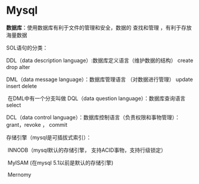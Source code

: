 # Mysql

**数据库**：使用数据库有利于文件的管理和安全，数据的 查找和管理  ，有利于存放海量数据



SOL语句的分类：

DDL（data description language）:数据库定义语言（维护数据的结构） create    drop   alter

DML（data message language）：数据库管理语言   （对数据进行管理）  update  insert  delete

​		在DML中有一个分支叫做  DQL（data  question language）：数据库查询语言   select

DCL（data control language）：数据库控制语言（负责权限和事物管理）： grant，revoke ， commit



存储引擎（mysql是可插拔式索引）：

​				INNODB（mysql默认的存储引擎，  支持ACID事物，支持行级锁定）

​				MyISAM  (在mysql 5.1以前是默认的存储引擎)

​				Mernomy

